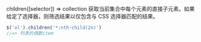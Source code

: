 
children([selector])  ⇒ collection
获取当前集合中每个元素的直接子元素。如果给定了选择器，则筛选结果以仅包含与 CSS 选择器匹配的结果。
```js
$('ol').children('*:nth-child(2n)')
//=> 列表的偶数item

```